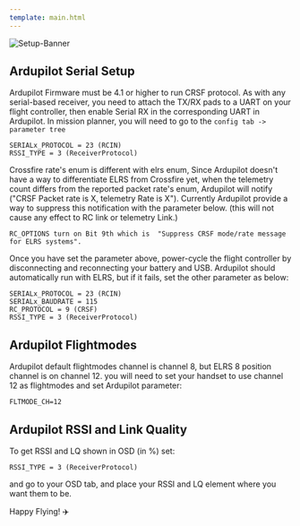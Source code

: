 ```yaml
---
template: main.html
---
```


![Setup-Banner](https://github.com/ExpressLRS/ExpressLRS-Hardware/raw/master/img/quick-start.png)

## Ardupilot Serial Setup

Ardupilot Firmware must be 4.1 or higher to run CRSF protocol.
As with any serial-based receiver, you need to attach the TX/RX pads to a UART on your flight controller, then enable Serial RX in the corresponding UART in Ardupilot.
In mission planner, you will need to go to the ```config tab -> parameter tree```
```
SERIALx_PROTOCOL = 23 (RCIN)
RSSI_TYPE = 3 (ReceiverProtocol)
```
Crossfire rate's enum is different with elrs enum, Since Ardupilot doesn't have a way to differentiate ELRS from Crossfire yet, when the telemetry count differs from the reported packet rate's enum, Ardupilot will notify ("CRSF Packet rate is X, telemetry Rate is X"). Currently Ardupilot provide a way to suppress this notification with the parameter below. (this will not cause any effect to RC link or telemetry Link.)
```
RC_OPTIONS turn on Bit 9th which is  "Suppress CRSF mode/rate message for ELRS systems".
```

Once you have set the parameter above, power-cycle the flight controller by disconnecting and reconnecting your battery and USB. Ardupilot should automatically run with ELRS, but if it fails, set the other parameter as below:
```
SERIALx_PROTOCOL = 23 (RCIN)
SERIALx_BAUDRATE = 115
RC_PROTOCOL = 9 (CRSF)
RSSI_TYPE = 3 (ReceiverProtocol)
```

## Ardupilot Flightmodes
Ardupilot default flightmodes channel is channel 8, but ELRS 8 position channel is on channel 12. you will need to set your handset to use channel 12 as flightmodes and set Ardupilot parameter:
```
FLTMODE_CH=12
```

## Ardupilot RSSI and Link Quality
To get RSSI and LQ shown in OSD (in %) set:
```
RSSI_TYPE = 3 (ReceiverProtocol)
```

and go to your OSD tab, and place your RSSI and LQ element where you want them to be.


Happy Flying! :airplane: